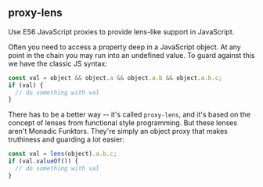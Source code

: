 ## proxy-lens

Use ES6 JavaScript proxies to provide lens-like support in JavaScript.

Often you need to access a property deep in a JavaScript object. At any point in the chain you may run into an undefined value. To guard against this we have the classic JS syntax:

```js
const val = object && object.a && object.a.b && object.a.b.c;
if (val) {
  // do something with val
}
```

There has to be a better way -- it's called `proxy-lens`, and it's based on the concept of lenses from functional style programming. But these lenses aren't Monadic Funktors. They're simply an object proxy that makes truthiness and guarding a lot easier:

```js
const val = lens(object).a.b.c;
if (val.valueOf()) {
  // do something with val
}
```

